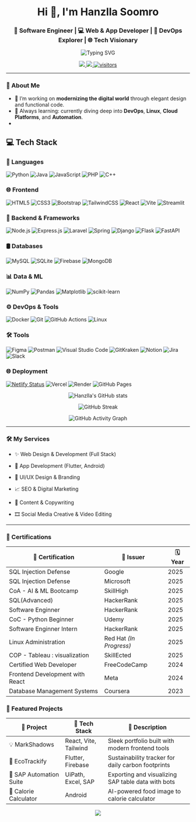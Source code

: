 <h1 align="center">Hi 👋, I'm Hanzlla Soomro</h1>
<h3 align="center">🚀 Software Engineer | 💻 Web & App Developer | 🎯 DevOps Explorer | 🌐 Tech Visionary</h3>

<p align="center">
  <img src="https://readme-typing-svg.demolab.com?font=Fira+Code&pause=1000&center=true&vCenter=true&width=435&lines=Crafting+Code+%7C+Building+Ideas;Web+%7C+App+%7C+DevOps+%7C+AI+%7C+UI%2FUX;From+Vision+to+Product+%E2%9C%A8" alt="Typing SVG" />
</p>

<p align="center">
  <a href="https://github.com/Hanzllasoomro?tab=followers">
    <img src="https://img.shields.io/github/followers/Hanzllasoomro?label=Followers&style=social" />
  </a>
  <a href="https://linkedin.com/in/hanzllasoomro">
    <img src="https://img.shields.io/badge/LinkedIn-Hanzlla%20Soomro-blue?style=flat&logo=linkedin" />
  </a>
  <a href="https://github.com/Hanzllasoomro">
    <img src="https://visitor-badge.laobi.icu/badge?page_id=Hanzllasoomro.readme" alt="visitors" />
  </a>
</p>

---
### 🧠 About Me
- 🔭 I’m working on **modernizing the digital world** through elegant design and functional code.
- 🌱 Always learning: currently diving deep into **DevOps**, **Linux**, **Cloud Platforms**, and **Automation**.
- 
## 💻 Tech Stack

### 🚀 Languages
![Python](https://img.shields.io/badge/python-3670A0?style=plastic&logo=python&logoColor=ffdd54)
![Java](https://img.shields.io/badge/Java-blue?style=plastic&logo=openjdk&logoColor=white)
![JavaScript](https://img.shields.io/badge/javascript-F7DF1E?style=plastic&logo=javascript&logoColor=black)
![PHP](https://img.shields.io/badge/PHP-777BB4?style=plastic&logo=php&logoColor=white)
![C++](https://img.shields.io/badge/C++-00599C?style=plastic&logo=c%2B%2B&logoColor=white)

### 🌐 Frontend
![HTML5](https://img.shields.io/badge/html5-E34F26?style=plastic&logo=html5&logoColor=white)
![CSS3](https://img.shields.io/badge/CSS3-1572B6?style=plastic&logo=css3&logoColor=white)
![Bootstrap](https://img.shields.io/badge/Bootstrap-563D7C?style=plastic&logo=bootstrap&logoColor=white)
![TailwindCSS](https://img.shields.io/badge/TailwindCSS-06B6D4?style=plastic&logo=tailwindcss&logoColor=white)
![React](https://img.shields.io/badge/react-20232A?style=plastic&logo=react&logoColor=61DAFB)
![Vite](https://img.shields.io/badge/vite-646CFF?style=plastic&logo=vite&logoColor=white)
![Streamlit](https://img.shields.io/badge/Streamlit-FE4B4B?style=plastic&logo=streamlit&logoColor=white)

### 🧠 Backend & Frameworks
![Node.js](https://img.shields.io/badge/node.js-339933?style=plastic&logo=node.js&logoColor=white)
![Express.js](https://img.shields.io/badge/express.js-404d59?style=plastic&logo=express&logoColor=white)
![Laravel](https://img.shields.io/badge/Laravel-FF2D20?style=plastic&logo=laravel&logoColor=white)
![Spring](https://img.shields.io/badge/spring-6DB33F?style=plastic&logo=spring&logoColor=white)
![Django](https://img.shields.io/badge/Django-092E20?style=plastic&logo=django&logoColor=white)
![Flask](https://img.shields.io/badge/Flask-000000?style=plastic&logo=flask&logoColor=white)
![FastAPI](https://img.shields.io/badge/FastAPI-009688?style=plastic&logo=fastapi&logoColor=white)

### 🛢 Databases
![MySQL](https://img.shields.io/badge/mysql-4479A1?style=plastic&logo=mysql&logoColor=white)
![SQLite](https://img.shields.io/badge/SQLite-003B57?style=plastic&logo=sqlite&logoColor=white)
![Firebase](https://img.shields.io/badge/Firebase-FFCA28?style=plastic&logo=firebase&logoColor=black)
![MongoDB](https://img.shields.io/badge/MongoDB-47A248?style=plastic&logo=mongodb&logoColor=white)

### 📊 Data & ML
![NumPy](https://img.shields.io/badge/numpy-013243?style=plastic&logo=numpy&logoColor=white)
![Pandas](https://img.shields.io/badge/pandas-150458?style=plastic&logo=pandas&logoColor=white)
![Matplotlib](https://img.shields.io/badge/Matplotlib-white?style=plastic&logo=Matplotlib&logoColor=black)
![scikit-learn](https://img.shields.io/badge/scikit--learn-F7931E?style=plastic&logo=scikit-learn&logoColor=white)

### ⚙️ DevOps & Tools
![Docker](https://img.shields.io/badge/Docker-2496ED?style=plastic&logo=docker&logoColor=white)
![Git](https://img.shields.io/badge/Git-F05032?style=plastic&logo=git&logoColor=white)
![GitHub Actions](https://img.shields.io/badge/GitHub_Actions-2088FF?style=plastic&logo=githubactions&logoColor=white)
![Linux](https://img.shields.io/badge/Linux-FCC624?style=plastic&logo=linux&logoColor=black)

### 🛠 Tools
![Figma](https://img.shields.io/badge/Figma-F24E1E?style=plastic&logo=figma&logoColor=white)
![Postman](https://img.shields.io/badge/Postman-FF6C37?style=plastic&logo=postman&logoColor=white)
![Visual Studio Code](https://img.shields.io/badge/VS_Code-007ACC?style=plastic&logo=visualstudiocode&logoColor=white)
![GitKraken](https://img.shields.io/badge/GitKraken-179287?style=plastic&logo=gitkraken&logoColor=white)
![Notion](https://img.shields.io/badge/Notion-000000?style=plastic&logo=notion&logoColor=white)
![Jira](https://img.shields.io/badge/Jira-0052CC?style=plastic&logo=jira&logoColor=white)
![Slack](https://img.shields.io/badge/Slack-4A154B?style=plastic&logo=slack&logoColor=white)

### 🌐 Deployment
[![Netlify Status](https://api.netlify.com/api/v1/badges/091300af-2998-482b-98fb-39c46df68551/deploy-status)](https://app.netlify.com/sites/resumeatschecker/deploys)
![Vercel](https://img.shields.io/badge/Vercel-000000?style=plastic&logo=vercel&logoColor=white)
![Render](https://img.shields.io/badge/Render-46E3B7?style=plastic&logo=render&logoColor=black)
![GitHub Pages](https://img.shields.io/badge/GitHub_Pages-121013?style=plastic&logo=githubpages&logoColor=white)

<p align="center"> <img src="https://github-readme-stats.vercel.app/api?username=Hanzllasoomro&show_icons=true&theme=react&hide_border=true" alt="Hanzlla's GitHub stats" /> </p> <p align="center"> <img src="https://github-readme-streak-stats.herokuapp.com?user=Hanzllasoomro&theme=dark&hide_border=true" alt="GitHub Streak" /> </p> <p align="center"> <img src="https://github-readme-activity-graph.vercel.app/graph?username=Hanzllasoomro&theme=react-dark&hide_border=true" alt="GitHub Activity Graph" /> </p>

---

### 🛠️ My Services
- ✨ Web Design & Development (Full Stack)

- 📱 App Development (Flutter, Android)

- 🧩 UI/UX Design & Branding

- 📈 SEO & Digital Marketing

- 📝 Content & Copywriting

- 🎞️ Social Media Creative & Video Editing

---

### 📜 Certifications

| 📛 Certification                  | 🏢 Issuer           | 🗓️ Year        |
|-----------------------------------|-------------------------|-------------------|
| SQL Injection Defense             | Google                  | 2025              |
| SQL Injection Defense             | Microsoft               | 2025              |
| CoA - AI & ML Bootcamp            | SkillHigh               | 2025              |
| SQL(Advanced)                     | HackerRank              | 2025              |
| Software Enginner                 | HackerRank              | 2025              |
| CoC - Python Beginner             | Udemy                   | 2025              |
| Software Enginner Intern          | HackerRank              | 2025              |
| Linux Administration              | Red Hat *(In Progress)* | 2025              |
| COP - Tableau : visualization     | SkillEcted              | 2025              |
| Certified Web Developer           | FreeCodeCamp            | 2024              |
| Frontend Development with React   | Meta                    | 2024              |
| Database Management Systems       | Coursera                | 2023              |

### 🚀 Featured Projects

| 🌟 Project                         | 🔧 Tech Stack           | 🔎 Description                                         |
|-----------------------------------|--------------------------|--------------------------------------------------------|
| 💡 MarkShadows                    | React, Vite, Tailwind    | Sleek portfolio built with modern frontend tools       |
| 🌱 EcoTrackify                    | Flutter, Firebase        | Sustainability tracker for daily carbon footprints     |
| 🏢 SAP Automation Suite           | UiPath, Excel, SAP       | Exporting and visualizing SAP table data with bots     |
| 🍎 Calorie Calculator             | Android                  | AI-powered food image to calorie calculator            |


<p align="center"> <img src="https://capsule-render.vercel.app/api?type=waving&color=gradient&height=120&section=footer"/> </p>
